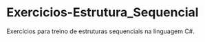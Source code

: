 # Exercicios-Estrutura_Sequencial

Exercícios para treino de estruturas sequenciais na linguagem C#.
